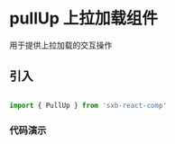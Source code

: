 # pullUp 上拉加载组件

用于提供上拉加载的交互操作

## 引入

```js

import { PullUp } from 'sxb-react-comp'

```

### 代码演示